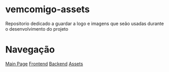 # vemcomigo-assets
Repositorio dedicado a guardar a logo e imagens que seão usadas durante o desenvolvimento do projeto 

# Navegação
<a href="https://github.com/Vem-Comigo" target="_blank">Main Page</a>
<a href="https://github.com/Vem-Comigo/vemcomigo-frontend" target="_blank">Frontend</a>
<a href="https://github.com/Vem-Comigo/vemcomigo-backend" target="_blank">Backend</a>
<a href="https://github.com/Vem-Comigo/vemcomigo-assets" target="_blank">Assets</a>


